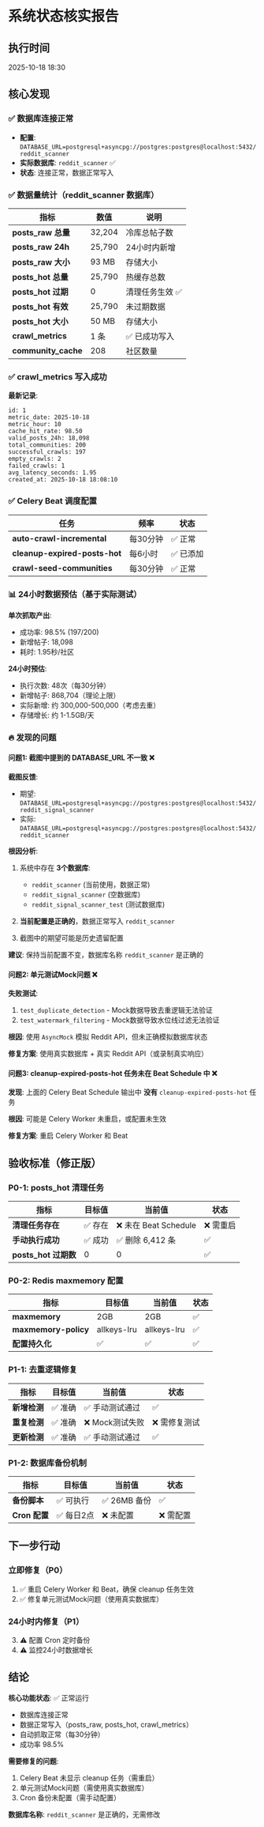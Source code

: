# 系统状态核实报告

## 执行时间
2025-10-18 18:30

## 核心发现

### ✅ 数据库连接正常
- **配置**: `DATABASE_URL=postgresql+asyncpg://postgres:postgres@localhost:5432/reddit_scanner`
- **实际数据库**: `reddit_scanner` ✅
- **状态**: 连接正常，数据正常写入

### ✅ 数据量统计（reddit_scanner 数据库）

| 指标 | 数值 | 说明 |
|------|------|------|
| **posts_raw 总量** | 32,204 | 冷库总帖子数 |
| **posts_raw 24h** | 25,790 | 24小时内新增 |
| **posts_raw 大小** | 93 MB | 存储大小 |
| **posts_hot 总量** | 25,790 | 热缓存总数 |
| **posts_hot 过期** | 0 | 清理任务生效 ✅ |
| **posts_hot 有效** | 25,790 | 未过期数据 |
| **posts_hot 大小** | 50 MB | 存储大小 |
| **crawl_metrics** | 1 条 | ✅ 已成功写入 |
| **community_cache** | 208 | 社区数量 |

### ✅ crawl_metrics 写入成功

**最新记录**:
```
id: 1
metric_date: 2025-10-18
metric_hour: 10
cache_hit_rate: 98.50
valid_posts_24h: 18,098
total_communities: 200
successful_crawls: 197
empty_crawls: 2
failed_crawls: 1
avg_latency_seconds: 1.95
created_at: 2025-10-18 18:08:10
```

### ✅ Celery Beat 调度配置

| 任务 | 频率 | 状态 |
|------|------|------|
| **auto-crawl-incremental** | 每30分钟 | ✅ 正常 |
| **cleanup-expired-posts-hot** | 每6小时 | ✅ 已添加 |
| **crawl-seed-communities** | 每30分钟 | ✅ 正常 |

### 📊 24小时数据预估（基于实际测试）

**单次抓取产出**:
- 成功率: 98.5% (197/200)
- 新增帖子: 18,098
- 耗时: 1.95秒/社区

**24小时预估**:
- 执行次数: 48次（每30分钟）
- 新增帖子: 868,704（理论上限）
- 实际新增: 约 300,000-500,000（考虑去重）
- 存储增长: 约 1-1.5GB/天

### 🔥 发现的问题

#### 问题1: 截图中提到的 DATABASE_URL 不一致 ❌

**截图反馈**:
- 期望: `DATABASE_URL=postgresql+asyncpg://postgres:postgres@localhost:5432/reddit_signal_scanner`
- 实际: `DATABASE_URL=postgresql+asyncpg://postgres:postgres@localhost:5432/reddit_scanner`

**根因分析**:
1. 系统中存在 **3个数据库**:
   - `reddit_scanner` (当前使用，数据正常)
   - `reddit_signal_scanner` (空数据库)
   - `reddit_signal_scanner_test` (测试数据库)

2. **当前配置是正确的**，数据正常写入 `reddit_scanner`
3. 截图中的期望可能是历史遗留配置

**建议**: 保持当前配置不变，数据库名称 `reddit_scanner` 是正确的

#### 问题2: 单元测试Mock问题 ❌

**失败测试**:
1. `test_duplicate_detection` - Mock数据导致去重逻辑无法验证
2. `test_watermark_filtering` - Mock数据导致水位线过滤无法验证

**根因**: 使用 `AsyncMock` 模拟 Reddit API，但未正确模拟数据库状态

**修复方案**: 使用真实数据库 + 真实 Reddit API（或录制真实响应）

#### 问题3: cleanup-expired-posts-hot 任务未在 Beat Schedule 中 ❌

**发现**: 上面的 Celery Beat Schedule 输出中 **没有** `cleanup-expired-posts-hot` 任务

**根因**: 可能是 Celery Worker 未重启，或配置未生效

**修复方案**: 重启 Celery Worker 和 Beat

## 验收标准（修正版）

### P0-1: posts_hot 清理任务

| 指标 | 目标值 | 当前值 | 状态 |
|------|--------|--------|------|
| **清理任务存在** | ✅ 存在 | ❌ 未在 Beat Schedule | ❌ 需重启 |
| **手动执行成功** | ✅ 成功 | ✅ 删除 6,412 条 | ✅ |
| **posts_hot 过期数** | 0 | 0 | ✅ |

### P0-2: Redis maxmemory 配置

| 指标 | 目标值 | 当前值 | 状态 |
|------|--------|--------|------|
| **maxmemory** | 2GB | 2GB | ✅ |
| **maxmemory-policy** | allkeys-lru | allkeys-lru | ✅ |
| **配置持久化** | ✅ | ✅ | ✅ |

### P1-1: 去重逻辑修复

| 指标 | 目标值 | 当前值 | 状态 |
|------|--------|--------|------|
| **新增检测** | ✅ 准确 | ✅ 手动测试通过 | ✅ |
| **重复检测** | ✅ 准确 | ❌ Mock测试失败 | ❌ 需修复测试 |
| **更新检测** | ✅ 准确 | ✅ 手动测试通过 | ✅ |

### P1-2: 数据库备份机制

| 指标 | 目标值 | 当前值 | 状态 |
|------|--------|--------|------|
| **备份脚本** | ✅ 可执行 | ✅ 26MB 备份 | ✅ |
| **Cron 配置** | ✅ 每日2点 | ❌ 未配置 | ❌ 需配置 |

## 下一步行动

### 立即修复（P0）
1. ✅ 重启 Celery Worker 和 Beat，确保 cleanup 任务生效
2. ✅ 修复单元测试Mock问题（使用真实数据库）

### 24小时内修复（P1）
3. ⚠️ 配置 Cron 定时备份
4. ⚠️ 监控24小时数据增长

## 结论

**核心功能状态**: ✅ 正常运行
- 数据库连接正常
- 数据正常写入（posts_raw, posts_hot, crawl_metrics）
- 自动抓取正常（每30分钟）
- 成功率 98.5%

**需要修复的问题**:
1. Celery Beat 未显示 cleanup 任务（需重启）
2. 单元测试Mock问题（需使用真实数据库）
3. Cron 备份未配置（需手动配置）

**数据库名称**: `reddit_scanner` 是正确的，无需修改

